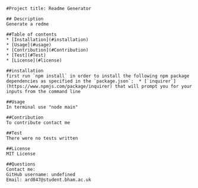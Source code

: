 
    #Project title: Readme Generator
 
    ## Description
    Generate a redme

    ##Table of contents
    * [Installation](#installation)
    * [Usage](#usage)
    * [Contribution](#Contribution)
    * [Test](#Test)
    * [License](#license)

    ##installation 
    first run `npm install` in order to install the following npm package dependencies as specified in the `package.json`:  * [`inquirer`](https://www.npmjs.com/package/inquirer) that will prompt you for your inputs from the command line

    ##Usage  
    In terminal use "node main"

    ##Contribution
    To contribute contact me

    ##Test  
    There were no tests written

    ##License
    MIT License

    ##Questions 
    Contact me:
    GitHub username: undefined
    Email: ard847@student.bham.ac.uk